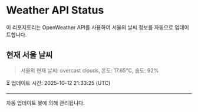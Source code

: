 
# Weather API Status

이 리포지토리는 OpenWeather API를 사용하여 서울의 날씨 정보를 자동으로 업데이트합니다.

## 현재 서울 날씨
> 서울의 현재 날씨: overcast clouds, 온도: 17.65°C, 습도: 92%

⏳ 업데이트 시간: 2025-10-12 21:33:25 (UTC)

---
자동 업데이트 봇에 의해 관리됩니다.
